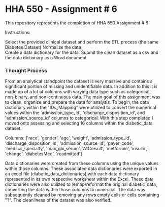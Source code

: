 # HHA 550 - Assignment # 6

This repository represents the completion of HHA 550 Assignment # 6

Instructions:

Select the provided clinical dataset and perform the ETL process (the same Diabetes Dataset)
Normalize the data  
Create a data dictionary for the data. 
Submit the clean dataset as a csv and the data dictionary as a Word document 

### Thought Process ###

From an analytical standpoint the dataset is very massive and contains a significant portion of missing and unidentifiable data. In addition to this it is made up of a lot of columns with varying data type such as categorical, non-binary, and non-continuous data. The main goal of this assignment was to clean, organize and prepare the data for analysis. To begin, the data dictionary within the "IDs_Mapping" were utilized to convert the numerical values within the 'admission_type_id', 'discharge_disposition_id', and 'admission_source_id' columns to categorical. With this step completed I moved onto assessing and selecting 16 columns within the diabetic_data dataset. 

Columns: ['race', 'gender', 'age', 'weight', 'admission_type_id', 'discharge_disposition_id', 'admission_source_id', 'payer_code', 'medical_specialty', 'max_glu_serum', 'A1Cresult', 'metformin', 'insulin', 'change', 'diabetesMed', 'readmitted']

Data dictionaries were created from these columns using the unique values within those columns. These associated data dictionaries were exported in an excel file (diabetic_data_dictionaries) with each data dictionary represented in its own respective worksheet within the Excel. These data dictionaries were also utilized to remap/reformat the original diabetic_data, converting the data within those columns to numerical. The data was subsequently cleaned by removing any rows empty cells or cells containing "?". The cleanliness of the dataset was also verified. 